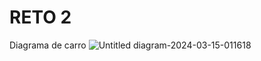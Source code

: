 # RETO 2 
Diagrama de carro 
![Untitled diagram-2024-03-15-011618](https://github.com/59822/reto_02_carro/assets/153324848/2768ccce-0e31-4496-a3be-851168bafef1)
